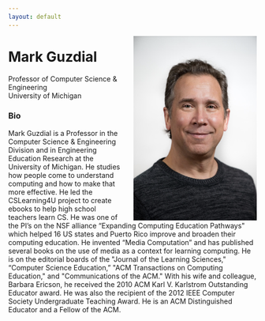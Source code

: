 ```yaml
---
layout: default
---
```


<img 	src = "/images/speakers/Guzdial.png" 
			width = "250px"
			style="float:right; margin-left: 20px;"
			>

# Mark Guzdial

Professor of Computer Science & Engineering
<br>
University of Michigan

<a name = "abstract"> </a>
<!--

### TITLE FOR ABSTRACT

Abstract Goes Here.
-->

<a name = "bio"> </a>

### Bio

Mark Guzdial is a Professor in the Computer Science & Engineering Division and in Engineering Education Research at the University of Michigan. He studies how people come to understand computing and how to make that more effective. He led the CSLearning4U project to create ebooks to help high school teachers learn CS.  He was one of the PI’s on the NSF alliance “Expanding Computing Education Pathways" which helped 16 US states and Puerto Rico improve and broaden their computing education. He invented “Media Computation” and has published several books on the use of media as a context for learning computing. He is on the editorial boards of the "Journal of the Learning Sciences," “Computer Science Education,” "ACM Transactions on Computing Education," and "Communications of the ACM." With his wife and colleague, Barbara Ericson, he received the 2010 ACM Karl V. Karlstrom Outstanding Educator award.  He was also the recipient of the 2012 IEEE Computer Society Undergraduate Teaching Award. He is an ACM Distinguished Educator and a Fellow of the ACM. 
